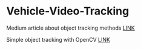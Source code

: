 # Vehicle-Video-Tracking

Medium article about object tracking methods [LINK](https://medium.com/augmented-startups/top-5-object-tracking-methods-92f1643f8435)

Simple object tracking with OpenCV [LINK](https://pyimagesearch.com/2018/07/23/simple-object-tracking-with-opencv/)
